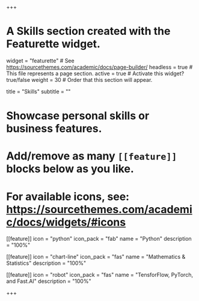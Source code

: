 +++
# A Skills section created with the Featurette widget.
widget = "featurette"  # See https://sourcethemes.com/academic/docs/page-builder/
headless = true  # This file represents a page section.
active = true  # Activate this widget? true/false
weight = 30  # Order that this section will appear.

title = "Skills"
subtitle = ""

# Showcase personal skills or business features.
# 
# Add/remove as many `[[feature]]` blocks below as you like.
# 
# For available icons, see: https://sourcethemes.com/academic/docs/widgets/#icons

[[feature]]
  icon = "python"
  icon_pack = "fab"
  name = "Python"
  description = "100%"

  
[[feature]]
  icon = "chart-line"
  icon_pack = "fas"
  name = "Mathematics & Statistics"
  description = "100%"  
  
[[feature]]
  icon = "robot"
  icon_pack = "fas"
  name = "TensforFlow, PyTorch, and  Fast.AI"
  description = "100%"

+++
